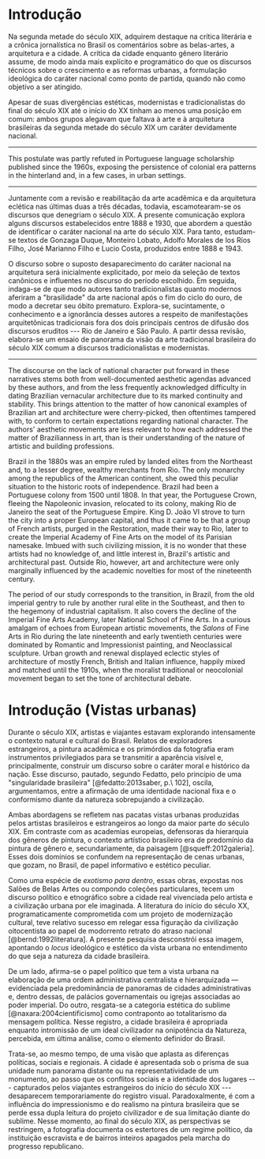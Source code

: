 Introdução
==========

Na segunda metade do século XIX, adquirem destaque na crítica
literária e a crônica jornalística no Brasil os comentários sobre as
belas-artes, a arquitetura e a cidade. A crítica da cidade enquanto
gênero literário assume, de modo ainda mais explícito e programático
do que os discursos técnicos sobre o crescimento e as reformas
urbanas, a formulação ideológica do caráter nacional como ponto de
partida, quando não como objetivo a ser atingido.

Apesar de suas divergências estéticas, modernistas e tradicionalistas
do final do século XIX até o início do XX tinham ao menos uma
posição em comum:
ambos grupos alegavam que faltava à arte e à arquitetura brasileiras
da segunda metade do século XIX um caráter devidamente nacional.

* * * * * * * * *

This postulate was partly refuted in Portuguese language scholarship
published since the 1960s, exposing the persistence of colonial era
patterns in the hinterland and, in a few cases, in urban settings.

* * * * * * * * *

Juntamente com a revisão e reabilitação da arte acadêmica e da
arquitetura eclética nas últimas duas a três décadas, todavia,
escamotearam-se os discursos que denegriam o século XIX. A presente
comunicação explora alguns discursos estabelecidos entre 1888 e 1930,
que abordem a questão de identificar o caráter nacional na arte do
século XIX. Para tanto, estudam-se textos de Gonzaga Duque, Monteiro
Lobato, Adolfo Morales de los Ríos Filho, José Marianno Filho e Lucio
Costa, produzidos entre 1888 e 1943.

O discurso sobre o suposto desaparecimento do caráter nacional na
arquitetura será inicialmente explicitado, por meio da seleção de
textos canônicos e influentes no discurso do período escolhido.
Em seguida, indaga-se de que modo autores tanto tradicionalistas
quanto modernos aferiram a "brasilidade" da arte nacional após o fim
do ciclo do ouro, de modo a decretar seu óbito prematuro.
Explora-se, sucintamente, o conhecimento e a ignorância desses autores
a respeito de manifestações arquitetônicas tradicionais fora dos dois
principais centros de difusão dos discursos eruditos --- Rio de
Janeiro e São Paulo.
A partir dessa revisão, elabora-se um ensaio de panorama da visão da
arte tradicional brasileira do século XIX comum a discursos
tradicionalistas e modernistas.

* * * * * * * * *

The discourse on the lack of national character put forward in these
narratives stems both from well-documented aesthetic agendas advanced
by these authors, and from the less frequently acknowledged difficulty
in dating Brazilian vernacular architecture due to its marked
continuity and stability. This brings attention to the matter of how
canonical examples of Brazilian art and architecture were
cherry-picked, then oftentimes tampered with, to conform to certain
expectations regarding national character. The authors' aesthetic
movements are less relevant to how each addressed the matter of
Brazilianness in art, than is their understanding of the nature of
artistic and building professions.

Brazil in the 1880s was an empire ruled by landed elites from the
Northeast and, to a lesser degree, wealthy merchants from Rio. The
only monarchy among the republics of the American continent, she owed
this peculiar situation to the historic roots of independence. Brazil
had been a Portuguese colony from 1500 until 1808. In that year, the
Portuguese Crown, fleeing the Napoleonic invasion, relocated to its
colony, making Rio de Janeiro the seat of the Portuguese Empire.
King D. João VI strove to turn the city into a proper European
capital, and thus it came to be that a group of French artists, purged
in the Restoration, made their way to Rio, later to create the
Imperial Academy of Fine Arts on the model of its Parisian namesake.
Imbued with such civilizing mission, it is no wonder that these
artists had no knowledge of, and little interest in, Brazil's artistic
and architectural past. Outside Rio, however, art and architecture
were only marginally influenced by the academic novelties for most of
the nineteenth century.

The period of our study corresponds to the transition, in Brazil, from
the old imperial gentry to rule by another rural elite in the
Southeast, and then to the hegemony of industrial capitalism. It also
covers the decline of the Imperial Fine Arts Academy, later National
School of Fine Arts. In a curious amalgam of echoes from European
artistic movements, the *Salons* of Fine Arts in Rio during the late
nineteenth and early twentieth centuries were dominated by Romantic
and Impressionist painting, and Neoclassical sculpture. Urban growth
and renewal displayed eclectic styles of architecture of mostly
French, British and Italian influence, happily mixed and matched until
the 1910s, when the moralist traditional or neocolonial movement began
to set the tone of architectural debate.

Introdução (Vistas urbanas)
===========================

Durante o século XIX, artistas e viajantes estavam
explorando intensamente o contexto natural e cultural do Brasil.
Relatos de exploradores estrangeiros, a pintura acadêmica e
os primórdios da fotografia eram instrumentos privilegiados
para se transmitir a aparência visível e,
principalmente, construir um discurso sobre
o caráter moral e histórico da nação.
Esse discurso, pautado, segundo Fedatto,
pelo princípio de uma "singularidade brasileira"
[@fedatto:2013saber, p.\ 102], oscila, argumentamos,
entre a afirmação de uma identidade nacional fixa
e o conformismo diante da natureza sobrepujando a civilização.

Ambas abordagens se refletem nas pacatas vistas urbanas
produzidas pelos artistas brasileiros e estrangeiros ao longo
da maior parte do século XIX.
Em contraste com as academias europeias,
defensoras da hierarquia dos gêneros de pintura,
o contexto artístico brasileiro era de predomínio
da pintura de gênero e, secundariamente,
da paisagem [@squeff:2012galeria].
Esses dois domínios se confundem na representação de cenas urbanas,
que gozam, no Brasil, de papel informativo e estético peculiar.

Como uma espécie de *exotismo para dentro*, essas obras,
expostas nos Salões de Belas Artes ou compondo coleções particulares,
tecem um discurso político e etnográfico sobre
a cidade real vivenciada pelo artista e a civilização urbana por ele imaginada.
A literatura do início do século XX, programaticamente comprometida com
um projeto de modernização cultural, teve relativo sucesso em
relegar essa figuração da civilização oitocentista ao papel de
modorrento retrato do atraso nacional [@bernd:1992literatura].
A presente pesquisa desconstrói essa imagem,
apontando o *locus* ideológico e estético da vista urbana
no entendimento do que seja a natureza da cidade brasileira.

De um lado, afirma-se o papel político que tem a vista urbana
na elaboração de uma ordem administrativa centralista
e hierarquizada — evidenciada pela predominância de panoramas
de cidades administrativas e, dentro dessas,
de palácios governamentais ou igrejas associadas ao poder imperial.
Do outro, resgata-se a categoria estética do sublime
[@naxara:2004cientificismo]
como contraponto ao totalitarismo da mensagem política.
Nesse registro, a cidade brasileira é apropriada enquanto
intromissão de um ideal civilizador na onipotência da Natureza,
percebida, em última análise, como o elemento definidor do Brasil.

Trata-se, ao mesmo tempo, de uma visão que aplasta as diferenças
políticas, sociais e regionais.
A cidade é apresentada sob o prisma de sua unidade num panorama distante
ou na representatividade de um monumento, ao passo que
os conflitos sociais e a identidade dos lugares
--- capturados pelos viajantes estrangeiros do início do século XIX ---
desaparecem temporariamente do registro visual.
Paradoxalmente, é com a influência do impressionismo e do realismo
na pintura brasileira que se perde essa dupla leitura
do projeto civilizador e de sua limitação diante do sublime.
Nesse momento, ao final do século XIX, as perspectivas se restringem,
a fotografia documenta os estertores de um regime político,
da instituição escravista e de bairros inteiros apagados pela
marcha do progresso republicano.

